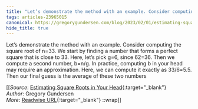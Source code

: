 ```yaml
---
title: "Let’s demonstrate the method with an example. Consider computing the ..."
tags: articles-23965015
canonical: https://gregorygundersen.com/blog/2023/02/01/estimating-square-roots/
hide_title: true
---
```


Let’s demonstrate the method with an example. Consider computing the square root of n=33. We start by finding a number that forms a perfect square that is close to 33. Here, let’s pick g=6, since 62=36. Then we compute a second number, b=n/g. In practice, computing b in your head may require an approximation. Here, we can compute it exactly as 33/6=5.5. Then our final guess is the average of these two numbers


[[_Source_: [Estimating Square Roots in Your Head](https://gregorygundersen.com/blog/2023/02/01/estimating-square-roots/){:target="_blank"}<br>
_Author_: Gregory Gundersen<br>
_More_: [Readwise URL](https://readwise.io/open/468434421){:target="_blank"}
::wrap]]